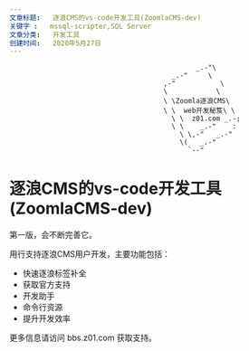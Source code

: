 ```yaml
---
文章标题:	逐浪CMS的vs-code开发工具(ZoomlaCMS-dev)
关键字 :	mssql-scripter,SQL Server 
文章分类:	开发工具
创建时间:	2020年5月27日
---
```


                                                  _.-"\
                                            _.-"     \
                                          ,-"           \
                                          \            \
                                          \ \Zoomla逐浪CMS\
                                          \ \  web开发秘笈\ \
                                            \ \  z01.com _.-;
                                            \ \    _.-"    :
                                              \ \,-"   _.-"
                                              \(   _.-"
                                                `--"



# 逐浪CMS的vs-code开发工具(ZoomlaCMS-dev)

第一版，会不断完善它。

用行支持逐浪CMS用户开发，主要功能包括：
- 快速逐浪标签补全
- 获取官方支持
- 开发助手
- 命令行资源
- 提升开发效率

更多信息请访问 bbs.z01.com 获取支持。

